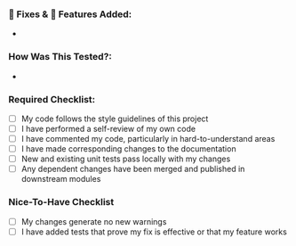 ### 🐞 Fixes & 💭 Features Added:
- 

### How Was This Tested?:
- 

### Required Checklist:
- [ ] My code follows the style guidelines of this project
- [ ] I have performed a self-review of my own code
- [ ] I have commented my code, particularly in hard-to-understand areas
- [ ] I have made corresponding changes to the documentation
- [ ] New and existing unit tests pass locally with my changes
- [ ] Any dependent changes have been merged and published in downstream modules

### Nice-To-Have Checklist
- [ ] My changes generate no new warnings
- [ ] I have added tests that prove my fix is effective or that my feature works
